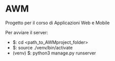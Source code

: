 # AWM
Progetto per il corso di Applicazioni Web e Mobile

Per avviare il server:
 - $: cd <path_to_AWMproject_folder>
 - $: source ./venv/bin/activate
 - (venv) $: python3 manage.py runserver
